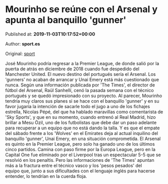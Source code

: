 
# Mourinho se reúne con el Arsenal y apunta al banquillo 'gunner'

Published at: **2019-11-03T10:17:52+00:00**

Author: **sport.es**

Original: [sport](https://www.sport.es/es/noticias/premier-league/mourinho-reune-con-arsenal-apunta-banquillo-gunner-7712355)

José Mourinho podría regresar a la Premier League, de donde salió por la puerta de atrás en diciembre de 2018 cuando fue despedido del Manchester United. El nuevo destino del portugués sería el Arsenal. Los 'gunners' no acaban de arrancar y Unai Emery está más cuestionado que nunca.
Según una información publicada por 'The Times', el director de fútbol del Arsenal, Raül Sanhellí, cenó la pasada semana con el técnico portugués y se quedó impresionado con su proyecto. Al parecer, Mourinho tendría muy claros sus planes si se hace con el banquillo 'gunner' y en su favor jugaría la intención de sacarle todo el jugo a uno de los fichajes estrella, Nicolas Pépé, del que ha hablado maravillas como comentarista de 'Sky Sports', y que en su momento, cuando entrenó al Real Madrid, hizo brillar a Mesu Özil, uno de los futbolistas que debe dar un paso adelante para recuperar a un equipo que no está dando la talla.
Y es que el empate del sábado frente a los 'Wolves' en el Emirates deja al actual inquilino del banquillo 'gunner', Unai Emery, en una situación comprometida. El Arsenal es quinto en la Premier League, pero solo ha ganado uno de los últimos cinco partidos. Camina con paso firme por la Europa League, pero en la Capital One fue eliminado por el Liverpool tras un espectacular 5-5 que se resolvió en los penaltis.
Pero las informaciones de 'The Times' apuntan más a la fractura entre el técnico vasco y los 'pesos pesados' del equipo que, junto a sus dificultades con el lenguaje inglés para hacerse entender, lo tendrían en la cuerda floja.
